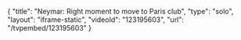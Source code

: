 {
    "title": "Neymar: Right moment to move to Paris club",
    "type": "solo",
    "layout": "iframe-static",
    "videoId": "123195603",
    "url": "\/tvpembed\/123195603"
}